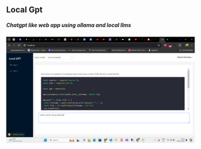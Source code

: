 ## Local Gpt 

##### Chatgpt like web app using ollama and local llms

![Sample screen shot](docs/ss.png)
